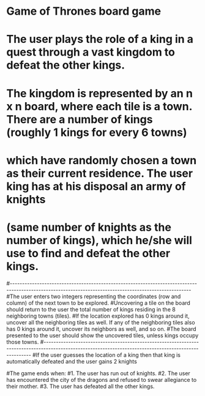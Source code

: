 # Game of Thrones board game

# The user plays the role of a king in a quest through a vast kingdom to defeat the other kings. 
# The kingdom is represented by an n x n board, where each tile is a town. There are a number of kings (roughly 1 kings for every 6 towns)
# which have randomly chosen a town as their current residence. The user king has at his disposal an army of knights
# (same number of knights as the number of kings), which he/she will use to find and defeat the other kings.
#-------------------------------------------------------------------------------------------------------------------------------------------------------
#The user enters two integers representing the coordinates (row and column) of the next town to be explored.
#Uncovering a tile on the board should return to the user the total number of kings residing in the 8 neighboring towns (tiles). 
#If the location explored has 0 kings around it, uncover all the neighboring tiles as well. If any of the neighboring tiles also has 0 kings around it, uncover its neighbors as well, and so on. 
#The board presented to the user should show the uncovered tiles, unless kings occupy those towns.
#-------------------------------------------------------------------------------------------------------------------------------------------------------
#If the user guesses the location of a king then that king is automatically defeated and the user gains 2 knights

#The game ends when:
#1. The user has run out of knights.
#2.	The user has encountered the city of the dragons and refused to swear allegiance to their mother.
#3. The user has defeated all the other kings.
